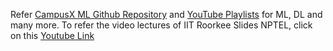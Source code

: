 Refer [CampusX ML Github Repository](https://github.com/campusx-official/100-days-of-machine-learning) and [YouTube Playlists](https://www.youtube.com/@campusx-official/playlists) for ML, DL and many more.
To refer the video lectures of IIT Roorkee Slides NPTEL, click on this [Youtube Link](https://www.youtube.com/playlist?list=PLLy_2iUCG87CNafffzNZPVa9rW-QmOmEv)

